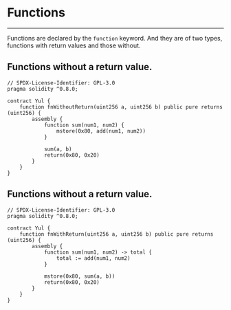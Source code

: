 # Functions

---

Functions are declared by the `function` keyword. And they are of two types, functions with return values and those without.

## Functions without a return value.

```solidity
// SPDX-License-Identifier: GPL-3.0
pragma solidity ^0.8.0;

contract Yul {
    function fnWithoutReturn(uint256 a, uint256 b) public pure returns (uint256) {
        assembly {
            function sum(num1, num2) {
                mstore(0x80, add(num1, num2))
            }
            
            sum(a, b)
            return(0x80, 0x20)
        }
    }
}
```

## Functions without a return value.

```solidity
// SPDX-License-Identifier: GPL-3.0
pragma solidity ^0.8.0;

contract Yul {
    function fnWithReturn(uint256 a, uint256 b) public pure returns (uint256) {
        assembly {
            function sum(num1, num2) -> total {
                total := add(num1, num2)
            }
            
            mstore(0x80, sum(a, b))
            return(0x80, 0x20)
        }
    }
}
```